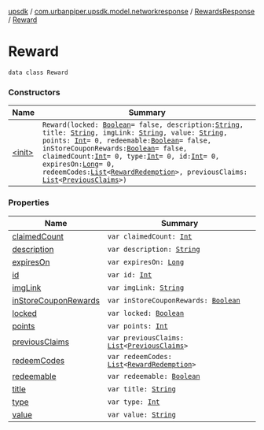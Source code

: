 [upsdk](../../../index.md) / [com.urbanpiper.upsdk.model.networkresponse](../../index.md) / [RewardsResponse](../index.md) / [Reward](./index.md)

# Reward

`data class Reward`

### Constructors

| Name | Summary |
|---|---|
| [&lt;init&gt;](-init-.md) | `Reward(locked: `[`Boolean`](https://kotlinlang.org/api/latest/jvm/stdlib/kotlin/-boolean/index.html)` = false, description: `[`String`](https://kotlinlang.org/api/latest/jvm/stdlib/kotlin/-string/index.html)`, title: `[`String`](https://kotlinlang.org/api/latest/jvm/stdlib/kotlin/-string/index.html)`, imgLink: `[`String`](https://kotlinlang.org/api/latest/jvm/stdlib/kotlin/-string/index.html)`, value: `[`String`](https://kotlinlang.org/api/latest/jvm/stdlib/kotlin/-string/index.html)`, points: `[`Int`](https://kotlinlang.org/api/latest/jvm/stdlib/kotlin/-int/index.html)` = 0, redeemable: `[`Boolean`](https://kotlinlang.org/api/latest/jvm/stdlib/kotlin/-boolean/index.html)` = false, inStoreCouponRewards: `[`Boolean`](https://kotlinlang.org/api/latest/jvm/stdlib/kotlin/-boolean/index.html)` = false, claimedCount: `[`Int`](https://kotlinlang.org/api/latest/jvm/stdlib/kotlin/-int/index.html)` = 0, type: `[`Int`](https://kotlinlang.org/api/latest/jvm/stdlib/kotlin/-int/index.html)` = 0, id: `[`Int`](https://kotlinlang.org/api/latest/jvm/stdlib/kotlin/-int/index.html)` = 0, expiresOn: `[`Long`](https://kotlinlang.org/api/latest/jvm/stdlib/kotlin/-long/index.html)` = 0, redeemCodes: `[`List`](https://kotlinlang.org/api/latest/jvm/stdlib/kotlin.collections/-list/index.html)`<`[`RewardRedemption`](../-reward-redemption/index.md)`>, previousClaims: `[`List`](https://kotlinlang.org/api/latest/jvm/stdlib/kotlin.collections/-list/index.html)`<`[`PreviousClaims`](../-previous-claims/index.md)`>)` |

### Properties

| Name | Summary |
|---|---|
| [claimedCount](claimed-count.md) | `var claimedCount: `[`Int`](https://kotlinlang.org/api/latest/jvm/stdlib/kotlin/-int/index.html) |
| [description](description.md) | `var description: `[`String`](https://kotlinlang.org/api/latest/jvm/stdlib/kotlin/-string/index.html) |
| [expiresOn](expires-on.md) | `var expiresOn: `[`Long`](https://kotlinlang.org/api/latest/jvm/stdlib/kotlin/-long/index.html) |
| [id](id.md) | `var id: `[`Int`](https://kotlinlang.org/api/latest/jvm/stdlib/kotlin/-int/index.html) |
| [imgLink](img-link.md) | `var imgLink: `[`String`](https://kotlinlang.org/api/latest/jvm/stdlib/kotlin/-string/index.html) |
| [inStoreCouponRewards](in-store-coupon-rewards.md) | `var inStoreCouponRewards: `[`Boolean`](https://kotlinlang.org/api/latest/jvm/stdlib/kotlin/-boolean/index.html) |
| [locked](locked.md) | `var locked: `[`Boolean`](https://kotlinlang.org/api/latest/jvm/stdlib/kotlin/-boolean/index.html) |
| [points](points.md) | `var points: `[`Int`](https://kotlinlang.org/api/latest/jvm/stdlib/kotlin/-int/index.html) |
| [previousClaims](previous-claims.md) | `var previousClaims: `[`List`](https://kotlinlang.org/api/latest/jvm/stdlib/kotlin.collections/-list/index.html)`<`[`PreviousClaims`](../-previous-claims/index.md)`>` |
| [redeemCodes](redeem-codes.md) | `var redeemCodes: `[`List`](https://kotlinlang.org/api/latest/jvm/stdlib/kotlin.collections/-list/index.html)`<`[`RewardRedemption`](../-reward-redemption/index.md)`>` |
| [redeemable](redeemable.md) | `var redeemable: `[`Boolean`](https://kotlinlang.org/api/latest/jvm/stdlib/kotlin/-boolean/index.html) |
| [title](title.md) | `var title: `[`String`](https://kotlinlang.org/api/latest/jvm/stdlib/kotlin/-string/index.html) |
| [type](type.md) | `var type: `[`Int`](https://kotlinlang.org/api/latest/jvm/stdlib/kotlin/-int/index.html) |
| [value](value.md) | `var value: `[`String`](https://kotlinlang.org/api/latest/jvm/stdlib/kotlin/-string/index.html) |
